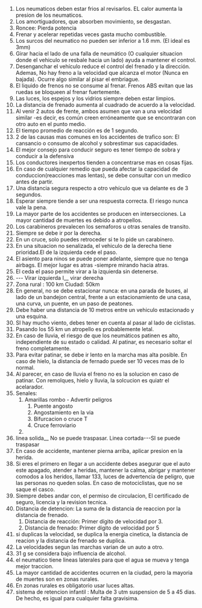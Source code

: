 1. Los neumaticos deben estar frios al revisarlos. EL calor aumenta la presion de los neumaticos.
2. Los amortiguadores, que absorben movimiento, se desgastan. 
3. Roncee: Pierda potencia 
4. Frenar y acelerar repetidas veces gasta mucho combustible.
5. Los surcos del neumatico no pueden ser inferior a 1.6 mm. (El ideal es 3mm)
6. Girar hacia el lado de una falla de neumático (O cualquier situacion donde el vehiculo se resbale hacia un lado) ayuda a mantener el control.
7. Desenganchar el vehículo reduce el control del frenado y la dirección. Ademas, No hay freno a la velocidad que alcanza el motor (Nunca en bajada). Ocurre algo similar al pisar el embriague.
8. El liquido de frenos no se consume al frenar. Frenos ABS evitan que las ruedas se bloqueen al frenar fuertemente. 
9. Las luces, los espejos y los vidrios siempre deben estar limpios. 
10. La distancia de frenado aumenta al cuadrado de acuerdo a la velocidad.
11. Al venir 2 autos de frente, ambos asumen que van a una velocidad similar -es decir, es común creen erróneamente que se encontraran con otro auto en el punto medio. 
12. El tiempo promedio de reacción es de 1 segundo.
13. 2 de las causas mas comunes en los accidentes de trafico son: El cansancio o consumo de alcohol y sobrestimar sus capacidades.
14. El mejor consejo para conducir seguro es tener tiempo de sobra y conducir a la defensiva
15. Los conductores inexpertos tienden a concentrarse mas en cosas fijas. 
16. En caso de cualquier remedio que pueda afectar la capacidad de conduccion(reacciones mas lentas), se debe consultar con un medico antes de partir. 
17. Una distancia segura respecto a otro vehículo que va delante es de 3 segundos.
18. Esperar siempre tiende a ser una respuesta correcta. El riesgo nunca vale la pena.
19. La mayor parte de los accidentes se producen en intersecciones. La mayor cantidad de muertes es debido a atropellos.
20. Los carabineros prevalecen los semaforos u otras senales de transito.
21. Siempre se debe ir por la derecha.
22. En un cruce, solo puedes retroceder si te lo pide un carabinero.
23. En una situacion no senalizada, el vehiculo de la derecha tiene prioridad.El de la izquierda cede el paso.
24. El asiento para ninos se puede poner adelante, siempre que no tenga airbags. El mejor lugar es atras -siempre mirando hacia atras.
25. El ceda el paso permite virar a la izquierda sin detenerse. 
26. --- Virar izquierda I__ virar derecha
27. Zona rural : 100 km Ciudad: 50km 
28. En general, no se debe estacionar nunca: en una parada de buses, al lado de un bandejon central, frente a un estacionamiento de una casa, una curva, un puente, en un paso de peatones.
29. Debe haber una distancia de 10 metros entre un vehiculo estacionado y una esquina.
30. SI hay mucho viento, debes tener en cuenta al pasar al lado de ciclistas.
31. Pasando los 55 km un atropello es probablemente letal.
32. En caso de lluvia, el riesgo de que los neumáticos patinen es alto, independiente de su estado o calidad. Al patinar, es necesario soltar el freno completamente. 
33. Para evitar patinar, se debe ir lento en la marcha mas alta posible. En caso de hielo, la distancia de fernado puede ser 10 veces mas de lo normal.
34. Al parecer, en caso de lluvia el freno no es la solucion en caso de patinar. Con remolques, hielo y lluvia, la solcucion es quiatr el acelarador.
35. Senales:
	1. Amarillas rombo - Advertir peligros
		1. Puente angosto
		2. Angostamiento en la via
		3. Bifurcacion o cruce T
		4. Cruce ferroviario
	2. 
36. linea solida__ No se puede traspasar. Linea cortada---SI se puede traspasar
37. En caso de accidente, mantener pierna arriba, aplicar presion en la herida.
38. Si eres el primero en llegar a un accidente debes asegurar que el auto este apagado, atender a heridas, mantener la calma, abrigar y mantener comodos a los heridos, llamar 133, luces de advertencia de peligro, que las personas no queden solas. En caso de motociclistas, que no se saque el casco.
39. Siempre debes andar con, el permiso de circulacion, El certificado de seguro, licencia y la revision tecnica.
40. Distancia de detencion: La suma de la distancia de reaccion por la distancia de frenado. 
	1. Distancia de reacción: Primer dígito de velocidad por 3. 
	2. Distancia de frenado: Primer dígito de velocidad por 5
41. si duplicas la velocidad, se duplica la energia cinetica, la distancia de reacion y la distancia de frenado se duplica. 
42.  La velocidades segun las marchas varian de un auto a otro.
43. 31 g se considera bajo influencia de alcohol.
44. el neumatico tiene lineas laterales para que el agua se mueva y tenga mejor traccion.
45. La mayor cantidad de accidentes ocurren en la ciudad, pero la mayoria de muertes son en zonas rurales. 
46. En zonas rurales es obligatorio usar luces altas. 
47. sistema de retencion infantil : Multa de 3 utm suspension de 5 a 45 dias. De hecho, es igual para cualquier falta gravisima. 